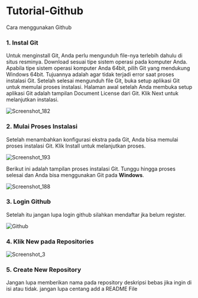 # Tutorial-Github
Cara menggunakan Github
### 1. Instal Git
Untuk menginstall Git, Anda perlu mengunduh file-nya terlebih dahulu di situs resminya. Download sesuai tipe sistem operasi pada komputer Anda. Apabila tipe sistem operasi komputer Anda 64bit,  pilih Git yang mendukung Windows 64bit. Tujuannya adalah agar tidak terjadi error saat proses instalasi Git.
Setelah selesai mengunduh file Git, buka setup aplikasi Git untuk memulai proses instalasi. Halaman awal setelah Anda membuka setup aplikasi Git adalah tampilan Document License dari Git. Klik Next untuk melanjutkan instalasi.

![Screenshot_182](https://user-images.githubusercontent.com/92714725/137736455-15ec8c5b-3c51-40ca-b575-24ce8d61e0e4.png)
### 2. Mulai Proses Instalasi
Setelah menambahkan konfigurasi ekstra pada Git, Anda bisa memulai proses instalasi Git. Klik Install untuk melanjutkan proses.

![Screenshot_193](https://user-images.githubusercontent.com/92714725/137737921-c074ccfe-1a48-4510-8fd9-4f2ee644a8d4.png)

Berikut ini adalah tampilan proses instalasi Git. Tunggu hingga proses selesai dan Anda bisa menggunakan Git pada __Windows__.



![Screenshot_188](https://user-images.githubusercontent.com/92714725/137738411-a7446960-fb20-4b9b-be23-f2454bd1d56e.png)
### 3. Login Github
Setelah itu jangan lupa login github silahkan mendaftar jka belum register.

![Github](https://user-images.githubusercontent.com/92714725/137741698-f79be8f2-68e2-4e74-8a22-46de035e3a36.png)
### 4. Klik New pada Repositories
![Screenshot_3](https://user-images.githubusercontent.com/92714725/137742536-f2ca8db6-221d-48a7-a16f-bd9d2e44af19.png)
### 5. Create New Repository
Jangan lupa memberikan nama pada repository deskripsi bebas jika ingin di isi atau tidak. jangan lupa centang add a README File



